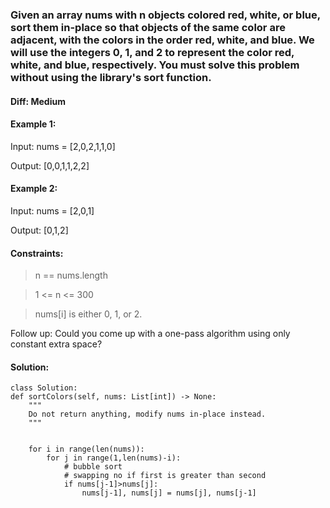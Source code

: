 ### Given an array nums with n objects colored red, white, or blue, sort them in-place so that objects of the same color are adjacent, with the colors in the order red, white, and blue. We will use the integers 0, 1, and 2 to represent the color red, white, and blue, respectively. You must solve this problem without using the library's sort function.

#### Diff: Medium

#### Example 1:

Input: nums = [2,0,2,1,1,0]

Output: [0,0,1,1,2,2]

#### Example 2:

Input: nums = [2,0,1]

Output: [0,1,2]
 

#### Constraints:

> n == nums.length

> 1 <= n <= 300

> nums[i] is either 0, 1, or 2.
 

Follow up: Could you come up with a one-pass algorithm using only constant extra space?



#### Solution:

    class Solution:
    def sortColors(self, nums: List[int]) -> None:
        """
        Do not return anything, modify nums in-place instead.
        """
        
        
        for i in range(len(nums)):
            for j in range(1,len(nums)-i):
                # bubble sort
                # swapping no if first is greater than second
                if nums[j-1]>nums[j]:
                    nums[j-1], nums[j] = nums[j], nums[j-1]
